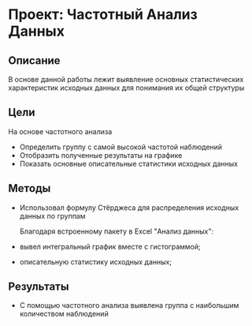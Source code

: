 # Проект: Частотный Анализ Данных
## Описание
В основе данной работы лежит выявление основных статистических характеристик исходных данных для понимания их общей структуры

## Цели
На основе частотного анализа
- Определить группу с самой высокой частотой наблюдений
- Отобразить полученные результаты на графике
- Показать основные описательные статистики исходных данных

## Методы
- Использовал формулу Стёрджеса для распределения исходных данных по группам
  
  Благодаря встроенному пакету в Excel "Анализ данных":
- вывел интегральный график вместе с гистограммой;
- описательную статистику исходных данных; 


## Результаты
- С помощью частотного анализа выявлена группа с наибольшим количеством наблюдений

